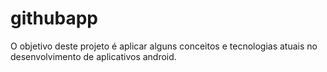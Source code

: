 # githubapp
O objetivo deste projeto é aplicar alguns conceitos e tecnologias atuais no desenvolvimento de aplicativos android.
